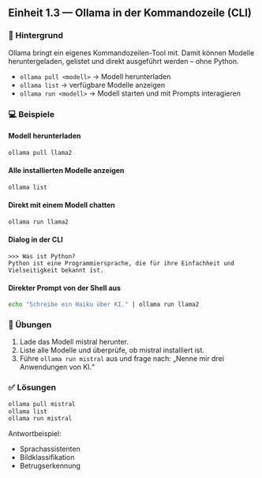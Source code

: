 ## Einheit 1.3 — Ollama in der Kommandozeile (CLI)

### 📖 Hintergrund

Ollama bringt ein eigenes Kommandozeilen-Tool mit. Damit können Modelle heruntergeladen, gelistet und direkt ausgeführt werden – ohne Python.

- `ollama pull <modell>` → Modell herunterladen
- `ollama list` → verfügbare Modelle anzeigen
- `ollama run <modell>` → Modell starten und mit Prompts interagieren

### 💻 Beispiele

#### Modell herunterladen

```bash
ollama pull llama2
```

#### Alle installierten Modelle anzeigen
```bash
ollama list
```

#### Direkt mit einem Modell chatten
```bash
ollama run llama2
```

#### Dialog in der CLI

```
>>> Was ist Python?
Python ist eine Programmiersprache, die für ihre Einfachheit und Vielseitigkeit bekannt ist.
```

#### Direkter Prompt von der Shell aus

```sh
echo "Schreibe ein Haiku über KI." | ollama run llama2
```

### 📝 Übungen

1. Lade das Modell mistral herunter.
2. Liste alle Modelle und überprüfe, ob mistral installiert ist.
3. Führe `ollama run mistral` aus und frage nach: „Nenne mir drei Anwendungen von KI.“

### ✅ Lösungen

```sh
ollama pull mistral
ollama list
ollama run mistral
```

Antwortbeispiel:

- Sprachassistenten
- Bildklassifikation
- Betrugserkennung
